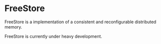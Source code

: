 # FreeStore

FreeStore is a implementation of a consistent and reconfigurable distributed memory.

FreeStore is currently under heavy development.
